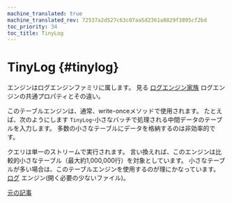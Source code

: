 ```yaml
---
machine_translated: true
machine_translated_rev: 72537a2d527c63c07aa5d2361a8829f3895cf2bd
toc_priority: 34
toc_title: TinyLog
---
```


# TinyLog {#tinylog}

エンジンはログエンジンファミリに属します。 見る [ログエンジン家族](log-family.md) ログエンジンの共通プロパティとその違い。

このテーブルエンジンは、通常、write-onceメソッドで使用されます。 たとえば、次のようにします `TinyLog`-小さなバッチで処理される中間データのテーブルを入力します。 多数の小さなテーブルにデータを格納するのは非効率的です。

クエリは単一のストリームで実行されます。 言い換えれば、このエンジンは比較的小さなテーブル（最大約1,000,000行）を対象としています。 小さなテーブルが多い場合は、このテーブルエンジンを使用するのが理にかなっています。 [ログ](log.md) エンジン(開く必要の少ないファイル)。

[元の記事](https://clickhouse.tech/docs/en/operations/table_engines/tinylog/) <!--hide-->
